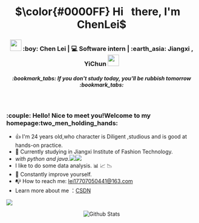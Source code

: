 <div align=center>
   <h1>$\color{#0000FF} Hi &ensp;there,  I'm &ensp;ChenLei$ </h1> 
</div>

<div align="center">
<h3><img src="https://media.giphy.com/media/WUlplcMpOCEmTGBtBW/giphy.gif" width="30"> :boy: Chen Lei | 💻 Software intern | :earth_asia: Jiangxi , YiChun <img src="https://media.giphy.com/media/WUlplcMpOCEmTGBtBW/giphy.gif" width="30"></h3>
</div>
 <h5 align="center">
   <i>:bookmark_tabs: If you don't study today, you'll be rubbish tomorrow :bookmark_tabs:</i>
  </h5>
</br>
<p align="center">
  <h3> :couple: Hello! Nice to meet you!Welcome to my homepage:two_men_holding_hands:</h3>
</p>

- :thumbsup: I'm 24 years old,who character is Diligent ,studious and is good at  hands-on practice.
- :school: Currently studying in Jiangxi Institute of Fashion Technology.
- <i>with python and java</i>.![](https://img.shields.io/badge/Java-ED8B00?style=for-the-badge&logo=openjdk&logoColor=white)![](https://img.shields.io/badge/Python-3776AB?style=for-the-badge&logo=python&logoColor=white)
- I like to do some data analysis. :bar_chart: :chart_with_upwards_trend: :chart_with_downwards_trend:
- :muscle: Constantly improve yourself.
- :mailbox_with_no_mail: How to reach me: lei17707050441@163.com
- Learn more about me ：[CSDN](https://blog.csdn.net/chenlei456?spm=1000.2115.3001.5343)

![](https://github-readme-stats.vercel.app/api?username=ChenLei0407&show_icons=true&theme=transparent)

<p align="center">
        <img src="https://raw.githubusercontent.com/mayhemantt/mayhemantt/Update/svg/Bottom.svg" alt="Github Stats" />
</p>



<!--
**ChenLei0407/ChenLei0407** is a ✨ _special_ ✨ repository because its `README.md` (this file) appears on your GitHub profile.

Here are some ideas to get you started:

- 🔭 I’m currently working on ...
- 🌱 I’m currently learning ...
- 👯 I’m looking to collaborate on ...
- 🤔 I’m looking for help with ...
- 💬 Ask me about ...
- 📫 How to reach me: ...
- 😄 Pronouns: ...
- ⚡ Fun fact: ...
-->
